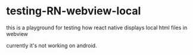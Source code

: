 # testing-RN-webview-local
this is a playground for testing how react native displays local html files in webview

currently it's not working on android.
